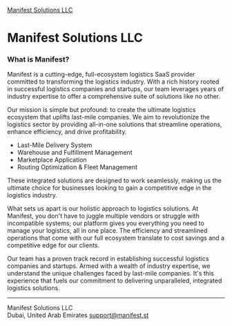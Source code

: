 [Manifest Solutions LLC](https://manifest.st)

# Manifest Solutions LLC

### What is Manifest?
Manifest is a cutting-edge, full-ecosystem logistics SaaS provider committed to transforming the logistics industry. With a rich history rooted in successful logistics companies and startups, our team leverages years of industry expertise to offer a comprehensive suite of solutions like no other.

Our mission is simple but profound: to create the ultimate logistics ecosystem that uplifts last-mile companies. We aim to revolutionize the logistics sector by providing all-in-one solutions that streamline operations, enhance efficiency, and drive profitability. 

- Last-Mile Delivery System
- Warehouse and Fulfillment Management
- Marketplace Application
- Routing Optimization & Fleet Management

These integrated solutions are designed to work seamlessly, making us the ultimate choice for businesses looking to gain a competitive edge in the logistics industry.

What sets us apart is our holistic approach to logistics solutions. At Manifest, you don't have to juggle multiple vendors or struggle with incompatible systems; our platform gives you everything you need to manage your logistics, all in one place. The efficiency and streamlined operations that come with our full ecosystem translate to cost savings and a competitive edge for our clients.

Our team has a proven track record in establishing successful logistics companies and startups. Armed with a wealth of industry expertise, we understand the unique challenges faced by last-mile companies. It's this experience that fuels our commitment to delivering unparalleled, integrated logistics solutions.

-----

Manifest Solutions LLC  <br/> Dubai, United Arab Emirates
support@manifest.st
